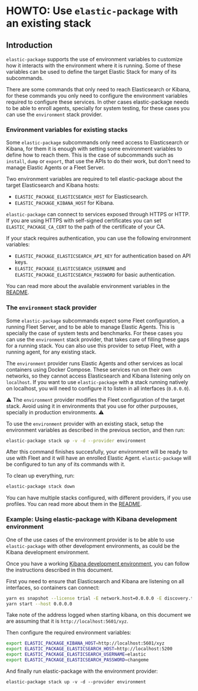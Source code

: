 # HOWTO: Use `elastic-package` with an existing stack


## Introduction

`elastic-package` supports the use of environment variables to customize how it
interacts with the environment where it is running. Some of these variables can
be used to define the target Elastic Stack for many of its subcommands.

There are some commands that only need to reach Elasticsearch or Kibana, for
these commands you only need to configure the environment variables required to
configure these services. In other cases elastic-package needs to be able to
enroll agents, specially for system testing, for these cases you can use
the `environment` stack provider.


### Environment variables for existing stacks

Some `elastic-package` subcommands only need access to Elasticsearch or Kibana,
for them it is enough with setting some environment variables to define how to
reach them.
This is the case of subcommands such as `install`, `dump` or `export`, that use
the APIs to do their work, but don't need to manage Elastic Agents or a Fleet
Server.

Two environment variables are required to tell elastic-package about the target
Elasticsearch and Kibana hosts:
- `ELASTIC_PACKAGE_ELASTICSEARCH_HOST` for Elasticsearch.
- `ELASTIC_PACKAGE_KIBANA_HOST` for Kibana.

`elastic-package` can connect to services exposed through HTTPS or HTTP. If you
are using HTTPS with self-signed certificates you can set
`ELASTIC_PACKAGE_CA_CERT` to the path of the certificate of your CA. 

If your stack requires authentication, you can use the following environment
variables:
- `ELASTIC_PACKAGE_ELASTICSEARCH_API_KEY` for authentication based on API keys.
- `ELASTIC_PACKAGE_ELASTICSEARCH_USERNAME` and
  `ELASTIC_PACKAGE_ELASTICSEARCH_PASSWORD` for basic authentication.

You can read more about the available environment variables in the [README](https://github.com/elastic/elastic-package/blob/main/README.md#useful-environment-variables).


### The `environment` stack provider

Some `elastic-package` subcommands expect some Fleet configuration, a running
Fleet Server, and to be able to manage Elastic Agents. This is specially the
case of system tests and benchmarks.
For these cases you can use the `environment` stack provider, that takes care of
filling these gaps for a running stack.
You can also use this provider to setup Fleet, with a running agent, for any
existing stack.

The `environment` provider runs Elastic Agents and other services as local
containers using Docker Compose. These services run on their own networks, so
they cannot access Elasticsearch and Kibana listening only on `localhost`.
If you want to use `elastic-package` with a stack running natively on localhost,
you will need to configure it to listen in all interfaces (`0.0.0.0`).

:warning: The `environment` provider modifies the Fleet configuration of the
target stack. Avoid using it in environments that you use for other purpouses,
specially in production environments. :warning:

To use the `environment` provider with an existing stack, setup the environment
variables as described in the previous section, and then run:
```sh
elastic-package stack up -v -d --provider environment
```

After this command finishes succesfully, your environment will be ready to use
with Fleet and it will have an enrolled Elastic Agent. `elastic-package` will be
configured to tun any of its commands with it.

To clean up everything, run:
```sh
elastic-package stack down
```

You can have multiple stacks configured, with different providers, if you use
profiles. You can read more about them in the [README](https://github.com/elastic/elastic-package/blob/main/README.md#elastic-package-profiles-1).


### Example: Using elastic-package with Kibana development environment

One of the use cases of the environment provider is to be able to use
`elastic-package` with other development environments, as could be the Kibana
development environment.

Once you have a working [Kibana development environment](https://github.com/elastic/kibana/blob/main/CONTRIBUTING.md),
you can follow the instructions described in this document.

First you need to ensure that Elasticsearch and Kibana are listening on all
interfaces, so containers can connect:
```sh
yarn es snapshot --license trial -E network.host=0.0.0.0 -E discovery.type=single-node
yarn start --host 0.0.0.0
```

Take note of the address logged when starting kibana, on this document we are
assuming that it is `http://localhost:5601/xyz`.

Then configure the required environment variables:
```sh
export ELASTIC_PACKAGE_KIBANA_HOST=http://localhost:5601/xyz
export ELASTIC_PACKAGE_ELASTICSEARCH_HOST=http://localhost:5200
export ELASTIC_PACKAGE_ELASTICSEARCH_USERNAME=elastic
export ELASTIC_PACKAGE_ELASTICSEARCH_PASSWORD=changeme
```

And finally run elastic-package with the environment provider:
```
elastic-package stack up -v -d --provider environment
```
